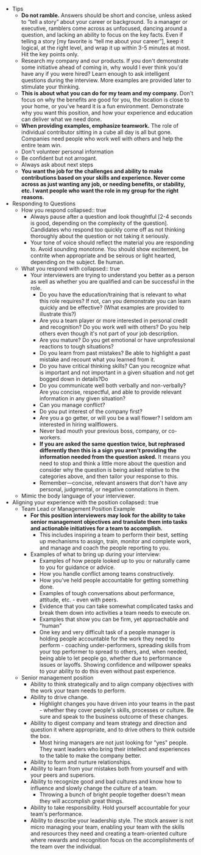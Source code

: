 - Tips
	- **Do not ramble.** Answers should be short and concise, unless asked to “tell a story” about your career or background. To a manager or executive, ramblers come across as unfocused, dancing around a question, and lacking an ability to focus on the key facts. Even if telling a story [my favorite is “tell me about your career”], keep it logical, at the right level, and wrap it up within 3-5 minutes at most. Hit the key points only.
	- Research my company and our products. If you don't demonstrate some initiative ahead of coming in, why would I ever think you'd have any if you were hired? Learn enough to ask intelligent questions during the interview. More examples are provided later to stimulate your thinking.
	- **This is about what you can do for my team and my company.** Don't focus on why the benefits are good for you, the location is close to your home, or you've heard it is a fun environment. Demonstrate why you want this position, and how your experience and education can deliver what we need done.
	- **When providing examples, emphasize teamwork.** The role of individual contributor sitting in a cube all day is all but gone. Companies need people who work well with others and help the entire team win.
	- Don't volunteer personal information
	- Be confident but not arrogant.
	- Always ask about next steps
	- **You want the job for the challenges and ability to make contributions based on your skills and experience. Never come across as just wanting any job, or needing benefits, or stability, etc. I want people who want the role in my group for the right reasons.**
- Responding to Questions
	- How you respond
	  collapsed:: true
		- Always pause after a question and look thoughtful [2-4 seconds is good, depending on the complexity of the question]. Candidates who respond too quickly come off as not thinking thoroughly about the question or not taking it seriously.
		- Your tone of voice should reflect the material you are responding to. Avoid sounding monotone. You should show excitement, be contrite when appropriate and be seirous or light hearted, depending on the subject. Be human.
	- What you respond with
	  collapsed:: true
		- Your interviewers are trying to understand you better as a person as well as whether you are qualified and can be successful in the role.
			- Do you have the education/training that is relevant to what this role requires? If not, can you demonstrate you can learn quickly and be effective? (What examples are provided to illustrate this?)
			- Are you a team player or more interested in personal credit and recognition? Do you work well with others? Do you help others even though it's not part of your job description.
			- Are you mature? Do you get emotional or have unprofessional reactions to tough situations?
			- Do you learn from past mistakes? Be able to highlight a past mistake and recount what you learned from it.
			- Do you have critical thinking skills? Can you recognize what is important and not important in a given situation and not get bogged down in details?Do
			- Do you communicate well both verbally and non-verbally? Are you concise, respectful, and able to provide relevant information in any given situation?
			- Can you manage conflict?
			- Do you put interest of the company first?
			- Are you a go getter, or will you be a wall flower? I seldom am interested in hiring wallflowers.
			- Never bad mouth your previous boss, company, or co-workers.
			- **If you are asked the same question twice, but rephrased differently then this is a sign you aren't providing the information needed from the question asked.** It means you need to stop and think a little more about the question and consider why the question is being asked relative to the categories above, and then tailor your response to this.
			- Remember—concise, relevant answers that don't have any personal, judgmental, or negative connotations in them.
	- Mimic the body language of your interviewer.
- Aligning your experience with the position
  collapsed:: true
	- Team Lead or Management Position Example
		- **For this position interviewers may look for the ability to take senior management objectives and translate them into tasks and actionable initiatives for a team to accomplish.**
			- This includes inspiring a team to perform their best, setting up mechanisms to assign, train, monitor and complete work, and manage and coach the people reporting to you.
		- Examples of what to bring up during your interview:
			- Examples of how people looked up to you or naturally came to you for guidance or advice.
			- How you handle conflict among teams constructively.
			- How you've held people accountable for getting something done.
			- Examples of tough conversations about performance, attitude, etc. - even with peers.
			- Evidence that you can take somewhat complicated tasks and break them down into activities a team needs to execute on.
			- Examples that show you can be firm, yet approachable and "human"
			- One key and very difficult task of a people manager is holding people accountable for the work they need to perform - coaching under-performers, spreading skills from your top performer to spread to others, and, when needed, being able to let people go, whether due to performance issues or layoffs. Showing confidence and willpower speaks to your ability to do this even without past experience.
	- Senior management position
		- Ability to think strategically and to align company objectives with the work your team needs to perform.
		- Ability to drive change.
			- Highlight changes you have driven into your teams in the past - whether they cover people's skills, processes or culture. Be sure and speak to the business outcome of these changes.
		- Ability to digest company and team strategy and direction and question it where appropriate, and to drive others to think outside the box.
			- Most hiring managers are not just looking for "yes" people. They want leaders who bring their intellect and experiences to the table to make the company better.
		- Ability to form and nurture relationships.
		- Ability to learn from your mistakes both from yourself and with your peers and superiors.
		- Ability to recognize good and bad cultures and know how to influence and slowly change the culture of a team.
			- Throwing a bunch of bright people together doesn't mean they will accomplish great things.
		- Ability to take responsibility. Hold yourself accountable for your team's performance.
		- Ability to describe your leadership style. The stock answer is not micro managing your team, enabling your team with the skills and resources they need and creating a team-oriented culture where rewards and recognition focus on the accomplishments of the team over the individual.